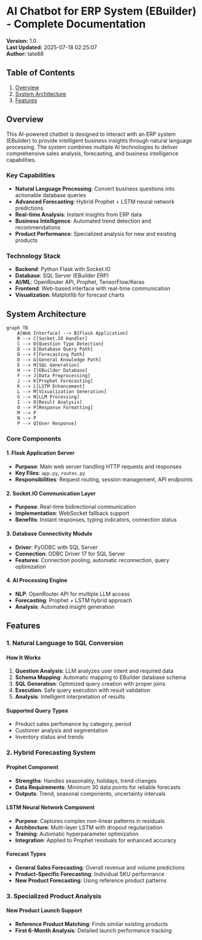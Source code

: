 # AI Chatbot for ERP System (EBuilder) - Complete Documentation

**Version:** 1.0  
**Last Updated:** 2025-07-18 02:25:07  
**Author:** tate88  

## Table of Contents
1. [Overview](#overview)
2. [System Architecture](#system-architecture)
3. [Features](#features)

## Overview

This AI-powered chatbot is designed to interact with an ERP system (EBuilder) to provide intelligent business insights through natural language processing. The system combines multiple AI technologies to deliver comprehensive sales analysis, forecasting, and business intelligence capabilities.

### Key Capabilities
- **Natural Language Processing**: Convert business questions into actionable database queries
- **Advanced Forecasting**: Hybrid Prophet + LSTM neural network predictions
- **Real-time Analysis**: Instant insights from ERP data
- **Business Intelligence**: Automated trend detection and recommendations
- **Product Performance**: Specialized analysis for new and existing products

### Technology Stack
- **Backend**: Python Flask with Socket.IO
- **Database**: SQL Server (EBuilder ERP)
- **AI/ML**: OpenRouter API, Prophet, TensorFlow/Keras
- **Frontend**: Web-based interface with real-time communication
- **Visualization**: Matplotlib for forecast charts

## System Architecture

```mermaid
graph TB
    A[Web Interface] --> B[Flask Application]
    B --> C[Socket.IO Handler]
    C --> D{Question Type Detection}
    D --> E[Database Query Path]
    D --> F[Forecasting Path]
    D --> G[General Knowledge Path]
    E --> H[SQL Generation]
    H --> I[EBuilder Database]
    F --> J[Data Preprocessing]
    J --> K[Prophet Forecasting]
    K --> L[LSTM Enhancement]
    L --> M[Visualization Generation]
    G --> N[LLM Processing]
    I --> O[Result Analysis]
    O --> P[Response Formatting]
    M --> P
    N --> P
    P --> Q[User Response]
```

### Core Components

#### 1. Flask Application Server
- **Purpose**: Main web server handling HTTP requests and responses
- **Key Files**: `app.py`, `routes.py`
- **Responsibilities**: Request routing, session management, API endpoints

#### 2. Socket.IO Communication Layer
- **Purpose**: Real-time bidirectional communication
- **Implementation**: WebSocket fallback support
- **Benefits**: Instant responses, typing indicators, connection status

#### 3. Database Connectivity Module
- **Driver**: PyODBC with SQL Server
- **Connection**: ODBC Driver 17 for SQL Server
- **Features**: Connection pooling, automatic reconnection, query optimization

#### 4. AI Processing Engine
- **NLP**: OpenRouter API for multiple LLM access
- **Forecasting**: Prophet + LSTM hybrid approach
- **Analysis**: Automated insight generation

## Features

### 1. Natural Language to SQL Conversion

#### How It Works
1. **Question Analysis**: LLM analyzes user intent and required data
2. **Schema Mapping**: Automatic mapping to EBuilder database schema
3. **SQL Generation**: Optimized query creation with proper joins
4. **Execution**: Safe query execution with result validation
5. **Analysis**: Intelligent interpretation of results

#### Supported Query Types
- Product sales perfomance by category, period 
- Customer analysis and segmentation
- Inventory status and trends


### 2. Hybrid Forecasting System

#### Prophet Component
- **Strengths**: Handles seasonality, holidays, trend changes
- **Data Requirements**: Minimum 30 data points for reliable forecasts
- **Outputs**: Trend, seasonal components, uncertainty intervals

#### LSTM Neural Network Component
- **Purpose**: Captures complex non-linear patterns in residuals
- **Architecture**: Multi-layer LSTM with dropout regularization
- **Training**: Automatic hyperparameter optimization
- **Integration**: Applied to Prophet residuals for enhanced accuracy

#### Forecast Types
- **General Sales Forecasting**: Overall revenue and volume predictions
- **Product-Specific Forecasting**: Individual SKU performance
- **New Product Forecasting**: Using reference product patterns


### 3. Specialized Product Analysis

#### New Product Launch Support
- **Reference Product Matching**: Finds similar existing products
- **First 6-Month Analysis**: Detailed launch performance tracking
